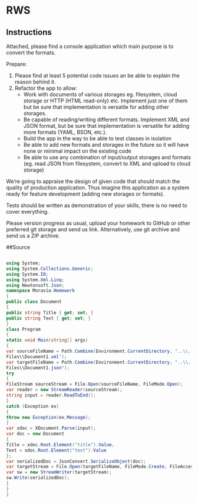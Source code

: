 # RWS

## Instructions

Attached, please find a console application which main purpose is to convert the formats.

Prepare:
1. Please find at least 5 potential code issues an be able to explain the reason behind it.
2. Refactor the app to allow:
   - Work with documents of various storages eg. filesystem, cloud storage or HTTP (HTML read-only) etc. Implement just one of them but
be sure that implementation is versatile for adding other storages.
   - Be capable of reading/writing different formats. Implement XML and JSON format, but be sure that implementation is versatile for adding
more formats (YAML, BSON, etc.).
   - Build the app in the way to be able to test classes in isolation
   - Be able to add new formats and storages in the future so it will have none or minimal impact on the existing code
   - Be able to use any combination of input/output storages and formats (eg. read JSON from filesystem, convert to XML and upload to
cloud storage)

We’re going to appraise the design of given code that should match the quality of production application. Thus imagine this application as a system
ready for feature development (adding new storages or formats).

Tests should be written as demonstration of your skills, there is no need to cover everything.

Please version progress as usual, upload your homework to GitHub or other preferred git storage and send us link. Alternatively, use git archive and send
us a ZIP archive.

##Source

```C#

using System;
using System.Collections.Generic;
using System.IO;
using System.Xml.Linq;
using Newtonsoft.Json;
namespace Moravia.Homework
{
public class Document
{
public string Title { get; set; }
public string Text { get; set; }
}
class Program
{
static void Main(string[] args)
{
var sourceFileName = Path.Combine(Environment.CurrentDirectory, "..\\..\\..\\Source
Files\\Document1.xml");
var targetFileName = Path.Combine(Environment.CurrentDirectory, "..\\..\\..\\Target
Files\\Document1.json");
try
{
FileStream sourceStream = File.Open(sourceFileName, FileMode.Open);
var reader = new StreamReader(sourceStream);
string input = reader.ReadToEnd();
}
catch (Exception ex)
{
throw new Exception(ex.Message);
}
var xdoc = XDocument.Parse(input);
var doc = new Document
{
Title = xdoc.Root.Element("title").Value,
Text = xdoc.Root.Element("text").Value
};
var serializedDoc = JsonConvert.SerializeObject(doc);
var targetStream = File.Open(targetFileName, FileMode.Create, FileAccess.Write);
var sw = new StreamWriter(targetStream);
sw.Write(serializedDoc);
}
}
}

```
